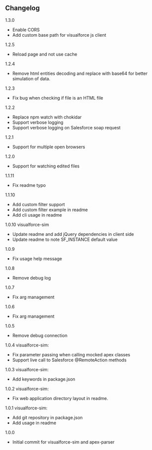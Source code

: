 Changelog
---------

1.3.0
* Enable CORS
* Add custom base path for visualforce js client

1.2.5
* Reload page and not use cache

1.2.4
* Remove html entities decoding and replace with base64 for better simulation of data.

1.2.3
* Fix bug when checking if file is an HTML file

1.2.2
* Replace npm watch with chokidar
* Support verbose logging
* Support verbose logging on Salesforce soap request

1.2.1
* Support for multiple open browsers

1.2.0
* Support for watching edited files

1.1.11
* Fix readme typo

1.1.10
* Add custom filter support
* Add custom filter example in readme
* Add cli usage in readme

1.0.10
visualforce-sim
* Update readme and add jQuery dependencies in client side
* Update readme to note SF_INSTANCE default value

1.0.9
* Fix usage help message

1.0.8
* Remove debug log

1.0.7
* Fix arg management

1.0.6
* Fix arg management

1.0.5
* Remove debug connection

1.0.4
visualforce-sim:
* Fix parameter passing when calling mocked apex classes
* Support live call to Salesforce @RemoteAction methods

1.0.3
visualforce-sim:
* Add keywords in package.json

1.0.2
visualforce-sim:
* Fix web application directory layout in readme.

1.0.1
visualforce-sim:
* Add git repository in package.json
* Add usage in readme

1.0.0
* Initial commit for visualforce-sim and apex-parser